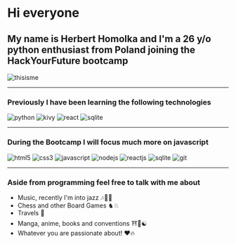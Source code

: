 # Hi everyone

## My name is Herbert Homolka and I'm a 26 y/o python enthusiast from Poland joining the HackYourFuture bootcamp

![thisisme](https://ca.slack-edge.com/T04N0HHDQCW-U04UR5LDZSR-e99f22eb5951-512)

---

### Previously I have been learning the following technologies

![python](https://img.shields.io/badge/python3%20-%231572B6.svg?&style=for-the-badge&logo=python&logoColor=yellow)
![kivy](https://img.shields.io/badge/flask%20-%2343853D.svg?&style=for-the-badge&logo=flask&logoColor=white)
![react](https://img.shields.io/badge/kvlang%20-%2320232a.svg?&style=for-the-badge&logo=kvlang&logoColor=%2361DAFB)
![sqlite](https://img.shields.io/badge/mongodb%20-%2320232a.svg?&style=for-the-badge&logo=Mongodb&logoColor=green)

---

### During the Bootcamp I will focus much more on javascript

![html5](https://img.shields.io/badge/html5%20-%23E34F26.svg?&style=for-the-badge&logo=html5&logoColor=white)
![css3](https://img.shields.io/badge/css3%20-%231572B6.svg?&style=for-the-badge&logo=css3&logoColor=white)
![javascript](https://img.shields.io/badge/javascript%20-%23323330.svg?&style=for-the-badge&logo=javascript&logoColor=green)
![nodejs](https://img.shields.io/badge/node.js%20-%2343853D.svg?&style=for-the-badge&logo=node.js&logoColor=white)
![reactjs](https://img.shields.io/badge/react%20-%2320232a.svg?&style=for-the-badge&logo=react&logoColor=%2361DAFB)
![sqlite](https://img.shields.io/badge/sqlite%20-%2320232a.svg?&style=for-the-badge&logo=sqlite&logoColor=%2361DAFB)
![git](https://img.shields.io/badge/Git%20-%2320232a.svg?&style=for-the-badge&logo=git&logoColor=red)

---

### Aside from programming feel free to talk with me about

- Music, recently I'm into jazz 🎶🎷🎵
- Chess and other Board Games ♞♘
- Travels 🚀
- Manga, anime, books and conventions ⛩️🌸☯
- Whatever you are passionate about! ❤️🔥
